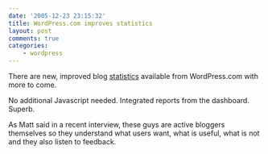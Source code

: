 ```yaml
---
date: '2005-12-23 23:15:32'
title: WordPress.com improves statistics
layout: post
comments: true
categories:
    - wordpress
---
```

There are new, improved blog
[statistics](http://wordpress.com/blog/2005/12/23/new-stats-system-live/)
available from WordPress.com with more to come.

No additional Javascript needed. Integrated reports from the dashboard.
Superb.

As Matt said in a recent interview, these guys are active bloggers
themselves so they understand what users want, what is useful, what is
not and they also listen to feedback.
